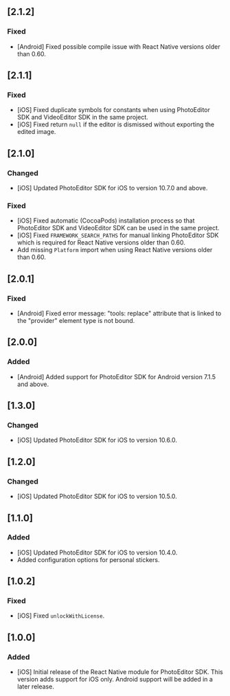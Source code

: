 ## [2.1.2]

### Fixed
* [Android] Fixed possible compile issue with React Native versions older than 0.60.

## [2.1.1]

### Fixed

* [iOS] Fixed duplicate symbols for constants when using PhotoEditor SDK and VideoEditor SDK in the same project.
* [iOS] Fixed return `null` if the editor is dismissed without exporting the edited image.

## [2.1.0]

### Changed

* [iOS] Updated PhotoEditor SDK for iOS to version 10.7.0 and above.

### Fixed

* [iOS] Fixed automatic (CocoaPods) installation process so that PhotoEditor SDK and VideoEditor SDK can be used in the same project.
* [iOS] Fixed `FRAMEWORK_SEARCH_PATHS` for manual linking PhotoEditor SDK which is required for React Native versions older than 0.60.
* Add missing `Platform` import when using React Native versions older than 0.60.

## [2.0.1]

### Fixed

* [Android] Fixed error message: "tools: replace" attribute that is linked to the "provider" element type is not bound.

## [2.0.0]

### Added

* [Android] Added support for PhotoEditor SDK for Android version 7.1.5 and above.

## [1.3.0]

### Changed

* [iOS] Updated PhotoEditor SDK for iOS to version 10.6.0.

## [1.2.0]

### Changed

* [iOS] Updated PhotoEditor SDK for iOS to version 10.5.0.

## [1.1.0]

### Added

* [iOS] Updated PhotoEditor SDK for iOS to version 10.4.0.
* Added configuration options for personal stickers.

## [1.0.2]

### Fixed

* [iOS] Fixed `unlockWithLicense`.

## [1.0.0]

### Added

* [iOS] Initial release of the React Native module for PhotoEditor SDK. This version adds support for iOS only. Android support will be added in a later release.
